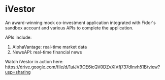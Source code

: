 # iVestor
An award-winning mock co-investment application integrated with Fidor's sandbox account and various APIs to complete the application.

APIs include:
1. AlphaVantage: real-time market data
2. NewsAPI: real-time financial news


Watch iVestor in action here: https://drive.google.com/file/d/1uiJV9OE6icQV0DZvXIVfj737dInvh51B/view?usp=sharing

